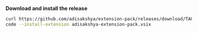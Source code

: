 **Download and install the release**

```bash
curl https://github.com/adisakshya/extension-pack/releases/download/TAG/adisakshya-extension-pack.vsix -O -L && \
code --install-extension adisakshya-extension-pack.vsix
```

